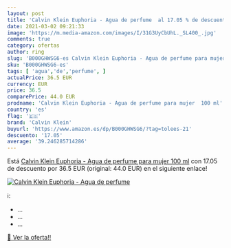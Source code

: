 ```yaml
---
layout: post
title: 'Calvin Klein Euphoria - Agua de perfume  al 17.05 % de descuento'
date: 2021-03-02 09:21:33
image: 'https://m.media-amazon.com/images/I/31G3UyCbUhL._SL400_.jpg'
comments: true
category: ofertas
author: ring
slug: 'B000GHWSG6-es Calvin Klein Euphoria - Agua de perfume para mujer 100 ml'
sku: 'B000GHWSG6-es'
tags: [ 'agua','de','perfume', ]
actualPrice: 36.5 EUR
currency: EUR
price: 36.5
comparePrice: 44.0 EUR
prodname: 'Calvin Klein Euphoria - Agua de perfume para mujer  100 ml'
country: 'es'
flag: '🇪🇸'
brand: 'Calvin Klein'
buyurl: 'https://www.amazon.es/dp/B000GHWSG6/?tag=tolees-21'
descuento: '17.05'
average: '39.246285714286'
---
```


Está [Calvin Klein Euphoria - Agua de perfume para mujer  100 ml](https://www.amazon.es/dp/B000GHWSG6/?tag=tolees-21) con 17.05 de descuento por 36.5 EUR (original: 44.0 EUR) en el siguiente enlace!

[![Calvin Klein Euphoria - Agua de perfume ](https://m.media-amazon.com/images/I/31G3UyCbUhL._SL400_.jpg)](https://www.amazon.es/dp/B000GHWSG6/?tag=tolees-21)

ℹ️:

- …
- …
- …

[🛒 Ver la oferta!!](https://www.amazon.es/dp/B000GHWSG6/?tag=tolees-21)
